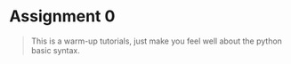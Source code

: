 # Assignment 0
>This is a warm-up tutorials, just make you feel well about the python basic syntax.
